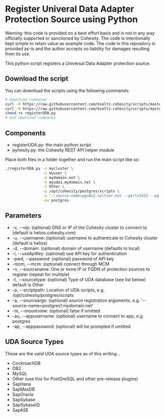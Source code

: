 # Register Univeral Data Adapter Protection Source using Python

Warning: this code is provided on a best effort basis and is not in any way officially supported or sanctioned by Cohesity. The code is intentionally kept simple to retain value as example code. The code in this repository is provided as-is and the author accepts no liability for damages resulting from its use.

This python script registers a Universal Data Adapter protection source.

## Download the script

You can download the scripts using the following commands:

```bash
# download commands
curl -O https://raw.githubusercontent.com/bseltz-cohesity/scripts/master/python/registerUDA/registerUDA.py
curl -O https://raw.githubusercontent.com/bseltz-cohesity/scripts/master/python/pyhesity.py
chmod +x registerUDA.py
# end download commands
```

## Components

* registerUDA.py: the main python script
* pyhesity.py: the Cohesity REST API helper module

Place both files in a folder together and run the main script like so:

```bash
./registerUDA.py -v mycluster \
                 -u myuser \
                 -d mydomain.net \
                 -n myuda1.mydomain.net \
                 -t Other \
                 -p /opt/cohesity/postgres/scripts \
                 -a '--source-name=pguda2.seltzer.net --port=5432 --pg-bin=/usr/pgsql-10/bin' \
                 -au postgres
```

## Parameters

* -v, --vip: (optional) DNS or IP of the Cohesity cluster to connect to (default is helios.cohesity.com)
* -u, --username: (optional) username to authenticate to Cohesity cluster (default is helios)
* -d, --domain: (optional) domain of username (defaults to local)
* -i, --useApiKey: (optional) use API key for authentication
* -pwd, --password: (optional) password of API key
* -mcm, --mcm: (optional) connect through MCM
* -n, --sourcename: One or more IP or FQDN of protection sources to register (repeat for multiple)
* -t, --sourcetype: (optional) Type of UDA database (see list below) default is Other
* -p, --scriptpath: Location of UDA scripts, e.g. /opt/cohesity/postgres/scripts
* -a, --sourceargs: (optional) source registration arguments, e.g. '--source-name=postgres1.mydomain.net'
* -m, --mountview: (optional) false if omitted
* -au, --appusername: (optional) username to connect to app, e.g. postgres
* -ap, --apppassword: (optional)  will be prompted if omitted

## UDA Source Types

These are the valid UDA source types as of this writing...

* CockroachDB
* DB2
* MySQL
* Other (use this for PostGreSQL and other pre-release plugins)
* SapHana
* SapMaxDB
* SapOracle
* SapSybase
* SapSybaseIQ
* SapASE
